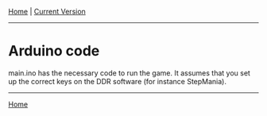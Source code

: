 [Home](../README.md)    |   [Current Version](../) 
_____________________________

# Arduino code

main.ino has the necessary code to run the game.
It assumes that you set up the correct keys on the DDR software (for instance StepMania).


_____________________________
[Home](../README.md)

